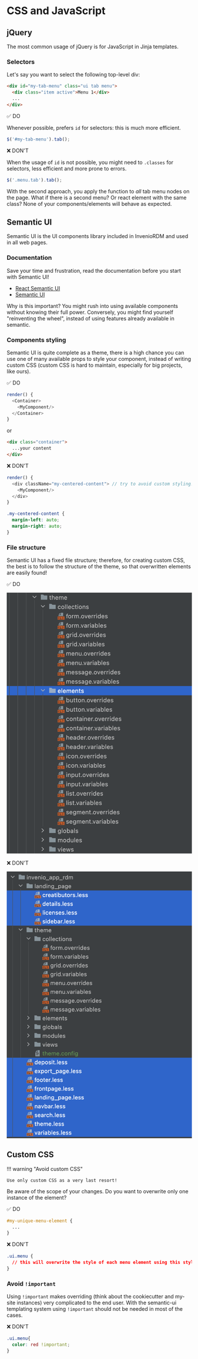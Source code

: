 # CSS and JavaScript

## jQuery

The most common usage of jQuery is for JavaScript in Jinja templates.

### Selectors

Let's say you want to select the following top-level div:

```html
<div id="my-tab-menu" class="ui tab menu">
  <div class="item active">Menu 1</div>
  ...
</div>
```

✅ DO

Whenever possible, prefers `id` for selectors: this is much more efficient.

```javascript
$('#my-tab-menu').tab();
```

❌ DON'T

When the usage of `id` is not possible, you might need to `.classes` for selectors, less efficient and more prone to errors.

```javascript
$('.menu.tab').tab();
```

With the second approach, you apply the function to _all_ tab menu nodes on the page. What if there is a second menu? Or react element with the same class? None of your components/elements will behave as expected.

## Semantic UI

Semantic UI is the UI components library included in InvenioRDM and used in all web pages.

### Documentation

Save your time and frustration, read the documentation before you start with Semantic UI!

- [React Semantic UI](https://react.semantic-ui.com/)
- [Semantic UI](https://semantic-ui.com/)

Why is this important? You might rush into using available components without knowing their full power. Conversely, you might find yourself "reinventing the wheel", instead of using features already available in semantic.

### Components styling

Semantic UI is quite complete as a theme, there is a high chance you can use one of many available props to style your component, instead of writing custom CSS (custom CSS is hard to maintain, especially for big projects, like ours).

✅ DO

```javascript
render() {
  <Container>
    <MyComponent/>
  </Container>
}
```

or

```html
<div class="container">
  ...your content
</div>
```

❌ DON'T

```javascript
render() {
  <div className="my-centered-content"> // try to avoid custom styling!
    <MyComponent/>
  </div>
}
```

```css
.my-centered-content {
  margin-left: auto;
  margin-right: auto;
}
```

### File structure

Semantic UI has a fixed file structure; therefore, for creating custom CSS, the best is to follow the structure of the theme, so that overwritten elements are easily found!

✅ DO

![Semantic file structure](../img/semantic-structure.png)

❌ DON'T

![Semantic file structure](../img/not-advised-structure.png)

## Custom CSS

!!! warning "Avoid custom CSS"

    Use only custom CSS as a very last resort!

Be aware of the scope of your changes. Do you want to overwrite only one instance of the element?

✅ DO

```css
#my-unique-menu-element {
  ...
}
```

❌ DON'T

```css
.ui.menu {
  // this will overwrite the style of each menu element using this stylesheet!
}
```

### Avoid ``!important``

Using `!important` makes overriding (think about the cookiecutter and my-site instances) very complicated to the end user. With the semantic-ui templating system using `!important` should not be needed in most of the cases.

❌ DON'T

```css
.ui.menu{
  color: red !important;
}
```
